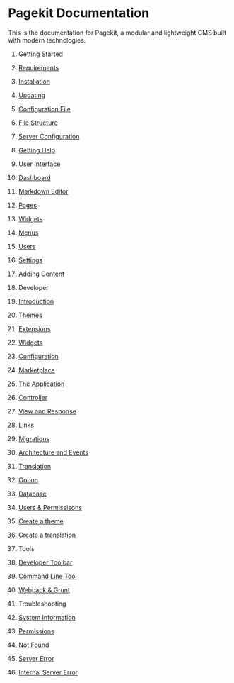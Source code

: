 Pagekit Documentation
=====================

This is the documentation for Pagekit, a modular and lightweight CMS built with modern technologies.

1. Getting Started

  1. [Requirements](getting-started/requirements.md)
  2. [Installation](getting-started/installation.md)
  3. [Updating](getting-started/updating.md)
  4. [Configuration File](getting-started/configuration-file.md)
  5. [File Structure](getting-started/file-structure.md)
  6. [Server Configuration](getting-started/server-configuration.md)
  7. [Getting Help](getting-started/getting-help.md)

2. User Interface
  1. [Dashboard](user-interface/dashboard.md)
  2. [Markdown Editor](user-interface/markdown-editor.md)
  3. [Pages](user-interface/pages.md)
  4. [Widgets](user-interface/widgets.md)
  5. [Menus](user-interface/menus.md)
  6. [Users](user-interface/users.md)
  7. [Settings](user-interface/settings.md)
  8. [Adding Content](user-interface/adding-content.md)

3. Developer
  1. [Introduction](developer/introduction.md)
  2. [Themes](developer/themes.md)
  3. [Extensions](developer/extensions.md)
  4. [Widgets](developer/widgets.md)
  5. [Configuration](developer/configuration.md)
  6. [Marketplace](developer/marketplace.md)
  7. [The Application](developer/application.md)
  8. [Controller](developer/controller.md)
  9. [View and Response](developer/view-response.md)
  10. [Links](developer/links.md)
  11. [Migrations](developer/migrations.md)
  12. [Architecture and Events](developer/architecture-events.md)
  13. [Translation](developer/translation.md)
  14. [Option](developer/api-option.md)
  15. [Database](developer/database.md)
  16. [Users &amp; Permissisons](developer/database.md)
  17. [Create a theme](developer/guide-theme.md)
  18. [Create a translation](developer/guide-translation.md)

4. Tools
  1. [Developer Toolbar](tools/developer-toolbar.md)
  2. [Command Line Tool](tools/command-line-tool.md)
  2. [Webpack &amp; Grunt](tools/webpack-grunt.md)

5. Troubleshooting
  1. [System Information](troubleshooting/system-information.md)
  2. [Permissions](troubleshooting/permissions.md)
  2. [Not Found](troubleshooting/not-found.md)
  2. [Server Error](troubleshooting/server-error.md)
  2. [Internal Server Error](troubleshooting/internal-server-error.md)